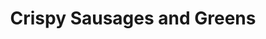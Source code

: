 ---
id: 52999
title: Crispy Sausages and Greens
instructions: "Preheat the oven to 350°. Remove the stems from one bunch of Tuscan kale and tear the leaves into 1\" pieces (mustard greens, collards, spinach, and chard are great, too). Coarsely chop half a head of green cabbage. Combine the greens in a large baking dish and add 4 cloves of thinly sliced garlic. Adding some sliced onions and shiitake mushrooms at this point is optional, but highly recommended (I'll sauté the onions and mushrooms in a cast iron baking dish right on the stove before adding to the greens). Coat the greens with some olive oil and pour ½ cup chicken stock or broth over everything. Cover the dish with foil and bake until the greens are wilted, about 15 minutes. Remove foil and season with salt and pepper. Continue to bake until cabbage is tender, about 20-25 minutes more.\r\n\r\nMeanwhile, heat a little olive oil in a large skillet over medium-high. Prick four sweet Italian sausages with a fork and cook until browned on all sides and cooked through, 10 to 12 minutes. When the greens are done, slice the sausage and toss into the greens with a splash of your favorite vinegar (I like sherry or red wine)."
thumbnail: https://www.themealdb.com/images/media/meals/st1ifa1583267248.jpg
---
